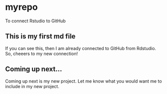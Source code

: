 # myrepo
To connect Rstudio to GitHub

## This is my first md file
If you can see this, then I am already connected to GitHub from Rdstudio.
So, cheeers to my new connection!

## Coming up next...
Coming up next is my new project.
Let me know what you would want me to include in my new project.